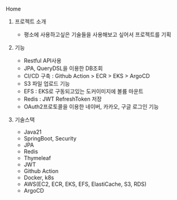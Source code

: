 Home

1. 프로젝트 소개
   - 평소에 사용하고싶은 기술들을 사용해보고 싶어서 프로젝트를 기획

2. 기능
   - Restful API사용
   - JPA, QueryDSL을 이용한 DB조회
   - CI/CD 구축 : Github Action > ECR > EKS > ArgoCD
   - S3 파일 업로드 기능
   - EFS : EKS로 구동되고있는 도커이미지에 볼륨 마운트
   - Redis : JWT RefreshToken 저장
   - OAuth2프로토콜을 이용한 네이버, 카카오, 구글 로그인 기능

3. 기술스택
   - Java21
   - SpringBoot, Security
   - JPA
   - Redis
   - Thymeleaf
   - JWT
   - Github Action
   - Docker, k8s
   - AWS(EC2, ECR, EKS, EFS, ElastiCache, S3, RDS)
   - ArgoCD
